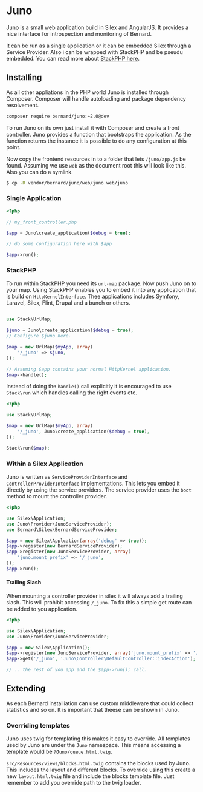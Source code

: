 Juno
====

Juno is a small web application build in Silex and AngularJS. It provides a nice interface for introspection
and monitoring of Bernard.

It can be run as a single application or it can be embedded Silex through a Service Provider. Also i can be wrapped
with StackPHP and be pseudu embedded. You can read more about [StackPHP here](http://stackphp.com).

Installing
----------

As all other appliations in the PHP world Juno is installed through Composer. Composer will handle autoloading
and package dependency resolvement.

``` bash
composer require bernard/juno:~2.0@dev
```

To run Juno on its own just install it with Composer and create a front controller. Juno provides a function that
bootstraps the application. As the function returns the instance it is possible to do any configuration at this point.


Now copy the frontend resources in to a folder that lets `/juno/app.js` be found. Assuming we use `web` as the document
root this will look like this. Also you can do a symlink.

``` bash
$ cp -R vendor/bernard/juno/web/juno web/juno
```

### Single Application

``` php
<?php

// my_front_controller.php

$app = Juno\create_application($debug = true);

// do some configuration here with $app

$app->run();
```

### StackPHP

To run within StackPHP you need its `url-map` package. Now push Juno on to your map. Using StackPHP enables you to
embed it into any application that is build on `HttpKernelInterface`. Thee applications includes Symfony, Laravel, 
Silex, Flint, Drupal and a bunch or others.

``` php

use Stack\UrlMap;

$juno = Juno\create_application($debug = true);
// Configure $juno here.

$map = new UrlMap($myApp, array(
    '/_juno' => $juno,
));

// Assuming $app contains your normal HttpKernel application.
$map->handle();
```

Instead of doing the `handle()` call explicitly it is encouraged to use `Stack\run` which handles calling the right
events etc.

``` php
<?php

use Stack\UrlMap;

$map = new UrlMap($myApp, array(
    '/_juno', Juno\create_application($debug = true),
));

Stack\run($map);
```

### Within a Silex Application

Juno is written as `ServiceProviderInterface` and `ControllerProviderInterface` implementations. This lets you embed
it directly by using the service providers. The service provider uses the `boot` method to mount the controller provider.

``` php
<?php

use Silex\Application;
use Juno\Provider\JunoServiceProvider);
use Bernard\Silex\BernardServiceProvider;

$app = new Silex\Applcation(array('debug' => true));
$app->register(new BernardServiceProvider);
$app->register(new JunoServiceProvider, array(
    'juno.mount_prefix' => '/_juno',
));
$app->run();
```

#### Trailing Slash

When mounting a controller provider in silex it will always add a trailing slash. This will prohibit accessing
`/_juno`. To fix this a simple get route can be added to you application.

``` php
<?php

use Silex\Application;
use Juno\Provider\JunoServiceProvider;

$app = new Silex\Application();
$app->register(new JunoServiceProvider, array('juno.mount_prefix' => '/_juno'));
$app->get('/_juno', 'Juno\Controller\DefaultController::indexAction');

// .. the rest of you app and the $app->run(); call.
```

Extending
---------

As each Bernard installiation can use custom middleware that could collect statistics and so on. It is important
that theese can be shown in Juno.

### Overriding templates

Juno uses twig for templating this makes it easy to override. All templates used by Juno are under the `Juno` namespace.
This means accessing a template would be `@Juno/queue.html.twig`.

`src/Resources/views/blocks.html.twig` contains the blocks used by Juno. This includes the layout and different blocks.
To override using this create a new `layout.html.twig` file and include the blocks template file. Just remember
to add you override path to the twig loader.
